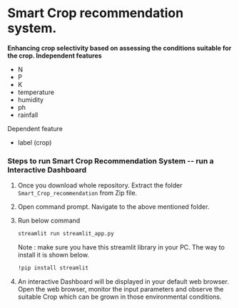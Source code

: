 # **Smart Crop recommendation system.**
 
 **Enhancing crop selectivity based on assessing the conditions suitable for the crop. 
Independent features**
- N
- P
- K
- temperature
- humidity
- ph
- rainfall

Dependent feature
- label (crop)
### **Steps to run Smart Crop Recommendation System -- run a Interactive Dashboard**

1. Once you download whole repository. Extract the folder `Smart_Crop_recommendation` from Zip file.

2. Open command prompt. Navigate to the above mentioned folder.

3. Run below command
   ``` bash
   streamlit run streamlit_app.py
   ```
   Note : make sure you have this streamlit library in your PC. The way to install it is shown below.
   ``` bash
   !pip install streamlit
   ```
4. An interactive Dashboard will be displayed in your default web browser. Open the web browser, monitor the input parameters and observe the suitable Crop which can be grown in those environmental conditions. 
